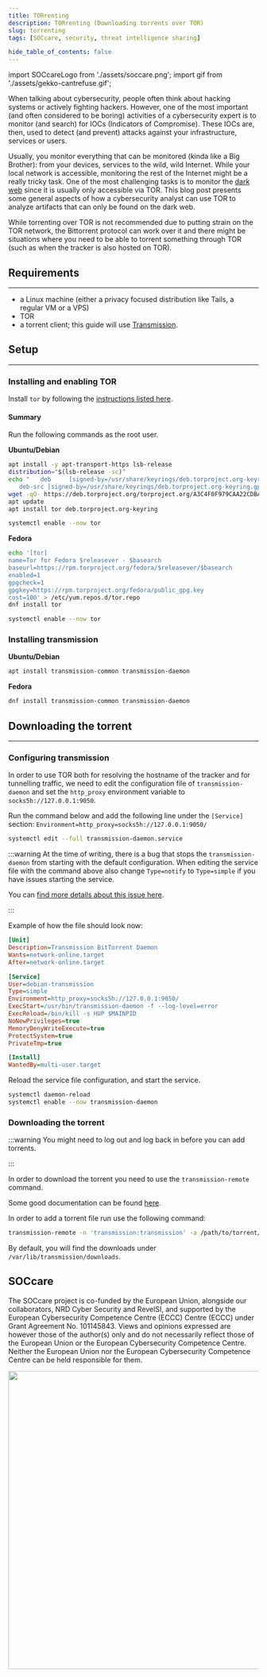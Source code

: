 ```yaml
---
title: TORrenting
description: TORrenting (Downloading torrents over TOR)
slug: torrenting
tags: [SOCcare, security, threat intelligence sharing]

hide_table_of_contents: false
---
```


import SOCcareLogo from './assets/soccare.png';
import gif from './assets/gekko-cantrefuse.gif';


When talking about cybersecurity, people often think about hacking systems or actively fighting hackers.
However, one of the most important (and often considered to be boring) activities of a cybersecurity expert is to monitor (and search) for IOCs (Indicators of Compromise).
These IOCs are, then, used to detect (and prevent) attacks against your infrastructure, services or users.

Usually, you monitor everything that can be monitored (kinda like a Big Brother): from your devices, services to the wild, wild Internet.
While your local network is accessible, monitoring the rest of the Internet might be a really tricky task.
One of the most challenging tasks is to monitor the [dark web](https://blog.talosintelligence.com/what-is-the-dark-web/) since it is usually only accessible via TOR.
This blog post presents some general aspects of how a cybersecurity analyst can use TOR to analyze artifacts that can only be found on the dark web.


<!-- truncate -->


While torrenting over TOR is not recommended due to putting strain on the TOR network, the Bittorrent protocol can work over it and there might be situations where you need to be able to torrent something through TOR (such as when the tracker is also hosted on TOR).

## Requirements


---

* a Linux machine (either a privacy focused distribution like Tails, a regular VM or a VPS)
* TOR
* a torrent client; this guide will use [Transmission](https://transmissionbt.com/).

## Setup


---

### Installing and enabling TOR

Install `tor` by following the [instructions listed here](https://community.torproject.org/onion-services/setup/install/).

#### Summary

Run the following commands as the root user.

**Ubuntu/Debian**

```bash
apt install -y apt-transport-https lsb-release
distribution="$(lsb-release -sc)"
echo "   deb     [signed-by=/usr/share/keyrings/deb.torproject.org-keyring.gpg] https://deb.torproject.org/torproject.org ${distribution} main
   deb-src [signed-by=/usr/share/keyrings/deb.torproject.org-keyring.gpg] https://deb.torproject.org/torproject.org ${distribution} main" | tee /etc/apt/sources.list.d/tor.list
wget -qO- https://deb.torproject.org/torproject.org/A3C4F0F979CAA22CDBA8F512EE8CBC9E886DDD89.asc | gpg --dearmor | tee /usr/share/keyrings/deb.torproject.org-keyring.gpg >/dev/null
apt update
apt install tor deb.torproject.org-keyring

systemctl enable --now tor
```

**Fedora** 

```bash
echo '[tor]
name=Tor for Fedora $releasever - $basearch
baseurl=https://rpm.torproject.org/fedora/$releasever/$basearch
enabled=1
gpgcheck=1
gpgkey=https://rpm.torproject.org/fedora/public_gpg.key
cost=100' > /etc/yum.repos.d/tor.repo
dnf install tor

systemctl enable --now tor
```

### Installing transmission

**Ubuntu/Debian**

```bash
apt install transmission-common transmission-daemon
```

**Fedora**

```bash
dnf install transmission-common transmission-daemon
```

## Downloading the torrent


---

### Configuring transmission

In order to use TOR both for resolving the hostname of the tracker and for tunnelling traffic, we need to edit the configuration file of `transmission-daemon` and set the `http_proxy` environment variable to `socks5h://127.0.0.1:9050`.

Run the command below and add the following line under the `[Service]` section: `Environment=http_proxy=socks5h://127.0.0.1:9050/`

```bash
systemctl edit --full transmission-daemon.service
```


:::warning
At the time of writing, there is a bug that stops the `transmission-daemon` from starting with the default configuration. When editing the service file with the command above also change `Type=notify` to `Type=simple` if you have issues starting the service.

You can [find more details about this issue here](https://askubuntu.com/questions/1527761/transmission-daemon-times-out-when-launched-by-systemd).

:::

Example of how the file should look now:

```ini
[Unit]
Description=Transmission BitTorrent Daemon
Wants=network-online.target
After=network-online.target

[Service]
User=debian-transmission
Type=simple
Environment=http_proxy=socks5h://127.0.0.1:9050/
ExecStart=/usr/bin/transmission-daemon -f --log-level=error
ExecReload=/bin/kill -s HUP $MAINPID
NoNewPrivileges=true
MemoryDenyWriteExecute=true
ProtectSystem=true
PrivateTmp=true

[Install]
WantedBy=multi-user.target
```

Reload the service file configuration, and start the service.

```bash
systemctl daemon-reload
systemctl enable --now transmission-daemon
```

### Downloading the torrent


:::warning
You might need to log out and log back in before you can add torrents.

:::

In order to download the torrent you need to use the `transmission-remote` command.

Some good documentation can be found [here](https://help.ubuntu.com/community/TransmissionHowTo).

In order to add a torrent file run use the following command:

```bash
transmission-remote -n 'transmission:transmission' -a /path/to/torrent/file.torrent
```

By default, you will find the downloads under `/var/lib/transmission/downloads`.

## SOCcare

The SOCcare project is co-funded by the European Union, alongside our collaborators,
NRD Cyber Security and RevelSI, and supported by the
European Cybersecurity Competence Centre (ECCC) Centre (ECCC) under Grant Agreement No. 101145843.
Views and opinions expressed are however those of the author(s) only and do not necessarily
reflect those of the European Union or the European Cybersecurity Competence Centre.
Neither the European Union nor the European Cybersecurity Competence Centre can be held responsible for them.

<img src={SOCcareLogo} width="600"/>
